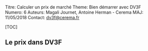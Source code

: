 Titre: Calculer un prix de marché
Theme: Bien démarrer avec DV3F
Numero: 6
Auteurs: Magali Journet, Antoine Herman - Cerema
MAJ: 11/05/2018
Contact: dv3f@cerema.fr

[TOC]

## Le prix dans DV3F

